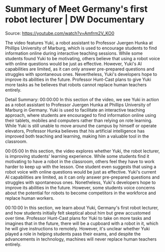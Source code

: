 # Summary of Meet Germany's first robot lecturer | DW Documentary

Source: https://youtube.com/watch?v=Amfrm2V_KO0

The video features Yuki, a robot assistant to Professor Juergen Hunka at Phillips University of Marburg, which is used to encourage students to find information online during interactive teaching sessions. While some students found Yuki to be motivating, others believe that using a robot voice with online questions would be just as effective. However, Yuki's AI capabilities are limited, as it can only answer pre-prepared questions and struggles with spontaneous ones. Nevertheless, Yuki's developers hope to improve its abilities in the future. Professor Hunt-Cast plans to give Yuki more tasks as he believes that robots cannot replace human teachers entirely.

Detail Summary: 
00:00:00
In this section of the video, we see Yuki in action as a robot assistant to Professor Juergen Hunka at Phillips University of Marburg in Germany. Yuki is used to facilitate an interactive teaching approach, where students are encouraged to find information online using their tablets, mobiles and computers rather than relying on rote learning. While Yuki is still unable to move around the campus by himself or operate elevators, Professor Hunka believes that his artificial intelligence has improved both teaching and learning, making him a valuable tool in the classroom.

00:05:00
In this section, the video explores whether Yuki, the robot lecturer, is improving students' learning experience. While some students find it motivating to have a robot in the classroom, others feel they have to work harder to keep up with the lesson. One student even suggests that using a robot voice with online questions would be just as effective. Yuki's current AI capabilities are limited, as it can only answer pre-prepared questions and struggles with spontaneous ones. Nonetheless, Yuki's developers hope to improve its abilities in the future. However, some students voice concerns about the potential for robots to become competitors in the workforce and replace human workers.

00:10:00
In this section, we learn about Yuki, Germany's first robot lecturer, and how students initially felt skeptical about him but grew accustomed over time. Professor Hunt-Cast plans for Yuki to take on more tasks and imagines that in the future, there will be a cupboard with a robot in it, which he will give instructions to remotely. However, it's unclear whether Yuki played a role in helping students pass their exams, and despite the advancements in technology, machines will never replace human teachers entirely.

